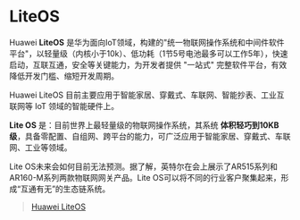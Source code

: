 # LiteOS

Huawei **LiteOS** 是华为面向IoT领域，构建的"统一物联网操作系统和中间件软件平台"，以轻量级（内核小于10k）、低功耗（1节5号电池最多可以工作5年），快速启动，互联互通，安全等关键能力，为开发者提供 "一站式" 完整软件平台，有效降低开发门槛、缩短开发周期。

Huawei LiteOS 目前主要应用于智能家居、穿戴式、车联网、智能抄表、工业互联网等 IoT 领域的智能硬件上。

**Lite OS** 是：目前世界上最轻量级的物联网操作系统，其系统 **体积轻巧到10KB级**，具备零配置、自组网、跨平台的能力，可广泛应用于智能家居、穿戴式、车联网、工业等领域。

Lite OS未来会如何目前无法预测。据了解，英特尔在会上展示了AR515系列和AR160-M系列两款物联网网关产品。Lite OS可以将不同的行业客户聚集起来，形成“互通有无”的生态链系统。

> [Huawei LiteOS](http://www.huawei.com/minisite/iot/cn/liteos.html)
